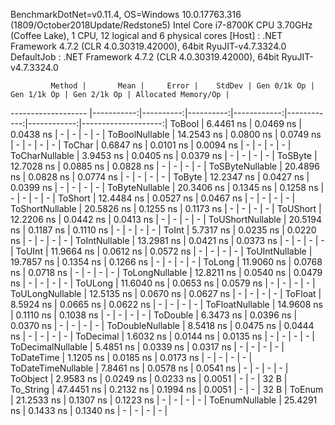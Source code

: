 
BenchmarkDotNet=v0.11.4, OS=Windows 10.0.17763.316 (1809/October2018Update/Redstone5)
Intel Core i7-8700K CPU 3.70GHz (Coffee Lake), 1 CPU, 12 logical and 6 physical cores
  [Host]     : .NET Framework 4.7.2 (CLR 4.0.30319.42000), 64bit RyuJIT-v4.7.3324.0
  DefaultJob : .NET Framework 4.7.2 (CLR 4.0.30319.42000), 64bit RyuJIT-v4.7.3324.0


             Method |       Mean |     Error |    StdDev | Gen 0/1k Op | Gen 1/1k Op | Gen 2/1k Op | Allocated Memory/Op |
------------------- |-----------:|----------:|----------:|------------:|------------:|------------:|--------------------:|
             ToBool |  6.4461 ns | 0.0469 ns | 0.0438 ns |           - |           - |           - |                   - |
     ToBoolNullable | 14.2543 ns | 0.0800 ns | 0.0749 ns |           - |           - |           - |                   - |
             ToChar |  0.6847 ns | 0.0101 ns | 0.0094 ns |           - |           - |           - |                   - |
     ToCharNullable |  3.9453 ns | 0.0405 ns | 0.0379 ns |           - |           - |           - |                   - |
            ToSByte | 12.7028 ns | 0.0885 ns | 0.0828 ns |           - |           - |           - |                   - |
    ToSByteNullable | 20.4896 ns | 0.0828 ns | 0.0774 ns |           - |           - |           - |                   - |
             ToByte | 12.2347 ns | 0.0427 ns | 0.0399 ns |           - |           - |           - |                   - |
     ToByteNullable | 20.3406 ns | 0.1345 ns | 0.1258 ns |           - |           - |           - |                   - |
            ToShort | 12.4484 ns | 0.0527 ns | 0.0467 ns |           - |           - |           - |                   - |
    ToShortNullable | 20.5826 ns | 0.1255 ns | 0.1173 ns |           - |           - |           - |                   - |
           ToUShort | 12.2206 ns | 0.0442 ns | 0.0413 ns |           - |           - |           - |                   - |
   ToUShortNullable | 20.5194 ns | 0.1187 ns | 0.1110 ns |           - |           - |           - |                   - |
              ToInt |  5.7317 ns | 0.0235 ns | 0.0220 ns |           - |           - |           - |                   - |
      ToIntNullable | 13.2981 ns | 0.0421 ns | 0.0373 ns |           - |           - |           - |                   - |
             ToUInt | 11.9664 ns | 0.0612 ns | 0.0572 ns |           - |           - |           - |                   - |
     ToUIntNullable | 19.7857 ns | 0.1354 ns | 0.1266 ns |           - |           - |           - |                   - |
             ToLong | 11.9060 ns | 0.0768 ns | 0.0718 ns |           - |           - |           - |                   - |
     ToLongNullable | 12.8211 ns | 0.0540 ns | 0.0479 ns |           - |           - |           - |                   - |
            ToULong | 11.6040 ns | 0.0653 ns | 0.0579 ns |           - |           - |           - |                   - |
    ToULongNullable | 12.5135 ns | 0.0670 ns | 0.0627 ns |           - |           - |           - |                   - |
            ToFloat |  8.5924 ns | 0.0665 ns | 0.0622 ns |           - |           - |           - |                   - |
    ToFloatNullable | 14.9608 ns | 0.1110 ns | 0.1038 ns |           - |           - |           - |                   - |
           ToDouble |  6.3473 ns | 0.0396 ns | 0.0370 ns |           - |           - |           - |                   - |
   ToDoubleNullable |  8.5418 ns | 0.0475 ns | 0.0444 ns |           - |           - |           - |                   - |
          ToDecimal |  1.6032 ns | 0.0144 ns | 0.0135 ns |           - |           - |           - |                   - |
  ToDecimalNullable |  5.4851 ns | 0.0339 ns | 0.0317 ns |           - |           - |           - |                   - |
         ToDateTime |  1.1205 ns | 0.0185 ns | 0.0173 ns |           - |           - |           - |                   - |
 ToDateTimeNullable |  7.8461 ns | 0.0578 ns | 0.0541 ns |           - |           - |           - |                   - |
           ToObject |  2.9583 ns | 0.0249 ns | 0.0233 ns |      0.0051 |           - |           - |                32 B |
          To_String | 47.4451 ns | 0.2132 ns | 0.1994 ns |      0.0051 |           - |           - |                32 B |
             ToEnum | 21.2533 ns | 0.1307 ns | 0.1223 ns |           - |           - |           - |                   - |
     ToEnumNullable | 25.4291 ns | 0.1433 ns | 0.1340 ns |           - |           - |           - |                   - |
